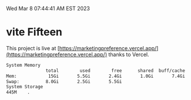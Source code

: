 Wed Mar  8 07:44:41 AM EST 2023

# vite Fifteen


This project is live at [https://marketingpreference.vercel.app/](https://marketingpreference.vercel.app/) thanks to Vercel.

```bash
System Memory
               total        used        free      shared  buff/cache   available
Mem:            15Gi       5.5Gi       2.4Gi       1.0Gi       7.4Gi       8.4Gi
Swap:          8.0Gi       2.5Gi       5.5Gi
System Storage
445M	.
